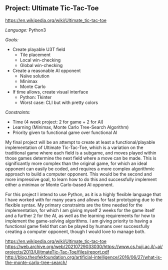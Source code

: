 ## Project: Ultimate Tic-Tac-Toe

https://en.wikipedia.org/wiki/Ultimate_tic-tac-toe

*Language:* Python3

*Goals:*
- Create playable U3T field
	+ Tile placement
	+ Local win-checking
	+ Global win-checking
- Create a reasonable AI opponent
	+ Naïve solution
	+ Minimax
	+ Monte Carlo
- If time allows, create visual interface
	+ Python: Tkinter
	+ Worst case: CLI but with pretty colors

*Constraints:*
- Time (4 week project: 2 for game + 2 for 	AI)
- Learning (Minimax, Monte Carlo Tree-Search Algorithm)
- Priority given to functional game over functional AI


My final project will be an attempt to create at least a functional/playable implementation of Ultimate Tic-Tac-Toe, which is a variation on the traditional game where each field is a subgame, and moves played within those games determine the next field where a move can be made. This is significantly more complex than the original game, for which an ideal opponent can easily be coded, and requires a more complex algorithmic approach to build a computer opponent. This would be the second and more impressive goal, to learn how to do this and successfully implement either a minimax or Monte Carlo-based AI opponent.

For this project I intend to use Python, as it is a highly flexible language that I have worked with for many years and allows for fast prototyping due to the flexible syntax. My primary constraints are the time needed for the implementation, for which I am giving myself 2 weeks for the game itself and a further 2 for the AI, as well as the learning requirements for how to implement the game-solving algorithms. I am giving priority to having a functional game field that can be played by humans over successfully creating a computer opponent, though I would love to manage both.

https://en.wikipedia.org/wiki/Ultimate_tic-tac-toe
https://web.archive.org/web/20210729033030/https://www.cs.huji.ac.il/~ai/projects/2013/UlitmateTic-Tac-Toe/files/report.pdf
http://blog.theofekfoundation.org/artificial-intelligence/2016/06/27/what-is-the-monte-carlo-tree-search/